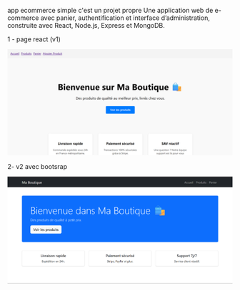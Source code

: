 app ecommerce simple
c'est un projet propre 
Une application web de e-commerce avec panier, authentification et interface d’administration, construite avec React, Node.js, Express et MongoDB.

1 - page react (v1)


<img src="im.png" alt="Aperçu" width="600"/>

2- v2 avec bootsrap 


<img src="v2.png" alt="Aperçu" width="600"/>

